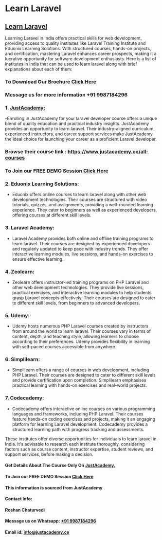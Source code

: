 # Learn Laravel
## [Learn Laravel](https://www.justacademy.co/course-detail/laravel-training)
Learning Laravel in India offers practical skills for web development, providing access to quality institutes like Laravel Training Institute and Eduonix Learning Solutions. With structured courses, hands-on projects, and certification, mastering Laravel enhances career prospects, making it a lucrative opportunity for software development enthusiasts. Here is a list of institutes in India that can be used to learn laravel along with brief explanations about each of them:

### To Download Our Brochure [Click Here](https://www.justacademy.co/download-brochure-for-free)
### Message us for more information [+91 9987184296](https://api.whatsapp.com/send?phone=9987184296)

### 1. [JustAcademy:](https://www.justacademy.co/)
   -Enrolling in JustAcademy for your laravel developer course offers a unique blend of quality education and practical industry insights. JustAcademy provides an opportunity to  learn laravel. Their industry-aligned curriculum, experienced instructors, and career support services make JustAcademy the ideal choice for launching your career as a proficient Laravel developer.

### Browse their course link : https://www.justacademy.co/all-courses 
### To Join our FREE DEMO Session [Click Here](https://api.whatsapp.com/send?phone=9987184296)

### 2. Eduonix Learning Solutions:
   - Eduonix offers online courses to learn laravel along with other web development technologies. Their courses are structured with video tutorials, quizzes, and assignments, providing a well-rounded learning experience. They cater to beginners as well as experienced developers, offering courses at different skill levels.

### 3. Laravel Academy:
   - Laravel Academy provides both online and offline training programs to learn laravel. Their courses are designed by experienced developers and regularly updated to keep pace with industry trends. They offer interactive learning modules, live sessions, and hands-on exercises to ensure effective learning.

### 4. Zeolearn:
   - Zeolearn offers instructor-led training programs on PHP Laravel and other web development technologies. They provide live sessions, practical exercises, and interactive learning modules to help students grasp Laravel concepts effectively. Their courses are designed to cater to different skill levels, from beginners to advanced developers.

### 5. Udemy:
   - Udemy hosts numerous PHP Laravel courses created by instructors from around the world to learn laravel. Their courses vary in terms of content, depth, and teaching style, allowing learners to choose according to their preferences. Udemy provides flexibility in learning with self-paced courses accessible from anywhere.

### 6. Simplilearn:
   - Simplilearn offers a range of courses in web development, including PHP Laravel. Their courses are designed to cater to different skill levels and provide certification upon completion. Simplilearn emphasises practical learning with hands-on exercises and real-world projects.

### 7. Codecademy:
   - Codecademy offers interactive online courses on various programming languages and frameworks, including PHP Laravel. Their courses feature hands-on coding exercises and projects, making it an engaging platform for learning Laravel development. Codecademy provides a structured learning path with progress tracking and assessments.

These institutes offer diverse opportunities for individuals to learn laravel in India. It's advisable to research each institute thoroughly, considering factors such as course content, instructor expertise, student reviews, and support services, before making a decision.

#### Get Details About The Course Only On [JustAcademy.](https://www.justacademy.co/)
#### To Join our FREE DEMO Session [Click Here](https://www.justacademy.co/register-for-course-demo)
#### This information is sourced from JustAcademy
#### Contact Info:
#### Roshan Chaturvedi
#### Message us on Whatsapp: [+91 9987184296](https://api.whatsapp.com/send?phone=9987184296)
#### Email id: info@justacademy.co
